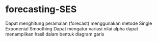 # forecasting-SES
Dapat menghitung peramalan (forecast) menggunakan metode Single Exponenial Smoothing
Dapat mengatur variasi nilai alpha
dapat menampilkan hasil dalam bentuk diagram garis
